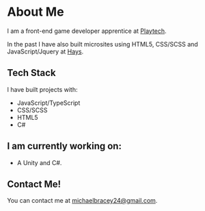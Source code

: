 # About Me
I am a front-end game developer apprentice at [Playtech](https://www.playtech.com/). 

In the past I have also built microsites using HTML5, CSS/SCSS and JavaScript/Jquery at [Hays](https://www.hays.co.uk/).

## Tech Stack
I have built projects with:

* JavaScript/TypeScript
* CSS/SCSS
* HTML5
* C#

## I am currently working on:

* A Unity and C#.

## Contact Me!

You can contact me at michaelbracey24@gmail.com.

